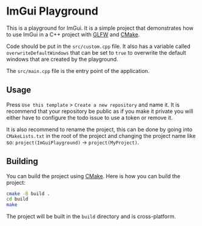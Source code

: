 # ImGui Playground

This is a playground for ImGui. It is a simple project that demonstrates how to use ImGui in a C++ project with [GLFW](https://www.glfw.org/) and [CMake](https://cmake.org/).

Code should be put in the `src/custom.cpp` file. It also has a variable called `overwriteDefaultWindows` that can be set to `true` to overwrite the default windows that are created by the playground.

The `src/main.cpp` file is the entry point of the application.

## Usage
Press `Use this template` > `Create a new repository` and name it. It is recommend that your repository be public as if you make it private you will either have to configure the todo issue to use a token or remove it.

It is also recommend to rename the project, this can be done by going into `CMakeLists.txt` in the root of the project and changing the project name like so: `project(ImGuiPlayground)` -> `project(MyProject)`.

## Building
You can build the project using [CMake](https://cmake.org/). Here is how you can build the project:
```bash
cmake -B build .
cd build
make
```

The project will be built in the `build` directory and is cross-platform.
